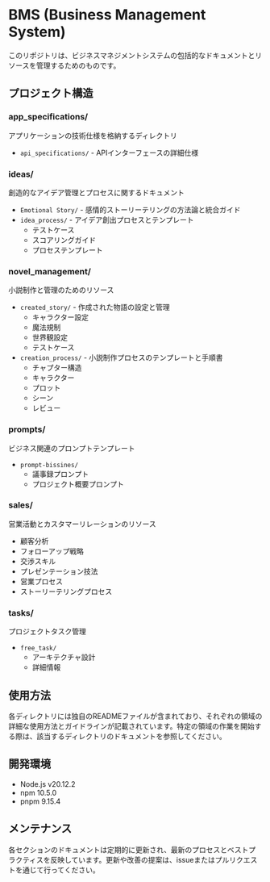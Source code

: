 # BMS (Business Management System)

このリポジトリは、ビジネスマネジメントシステムの包括的なドキュメントとリソースを管理するためのものです。

## プロジェクト構造

### app_specifications/
アプリケーションの技術仕様を格納するディレクトリ
- `api_specifications/` - APIインターフェースの詳細仕様

### ideas/
創造的なアイデア管理とプロセスに関するドキュメント
- `Emotional Story/` - 感情的ストーリーテリングの方法論と統合ガイド
- `idea_process/` - アイデア創出プロセスとテンプレート
  - テストケース
  - スコアリングガイド
  - プロセステンプレート

### novel_management/
小説制作と管理のためのリソース
- `created_story/` - 作成された物語の設定と管理
  - キャラクター設定
  - 魔法規制
  - 世界観設定
  - テストケース
- `creation_process/` - 小説制作プロセスのテンプレートと手順書
  - チャプター構造
  - キャラクター
  - プロット
  - シーン
  - レビュー

### prompts/
ビジネス関連のプロンプトテンプレート
- `prompt-bissines/`
  - 議事録プロンプト
  - プロジェクト概要プロンプト

### sales/
営業活動とカスタマーリレーションのリソース
- 顧客分析
- フォローアップ戦略
- 交渉スキル
- プレゼンテーション技法
- 営業プロセス
- ストーリーテリングプロセス

### tasks/
プロジェクトタスク管理
- `free_task/`
  - アーキテクチャ設計
  - 詳細情報

## 使用方法

各ディレクトリには独自のREADMEファイルが含まれており、それぞれの領域の詳細な使用方法とガイドラインが記載されています。特定の領域の作業を開始する際は、該当するディレクトリのドキュメントを参照してください。

## 開発環境

- Node.js v20.12.2
- npm 10.5.0
- pnpm 9.15.4

## メンテナンス

各セクションのドキュメントは定期的に更新され、最新のプロセスとベストプラクティスを反映しています。更新や改善の提案は、issueまたはプルリクエストを通じて行ってください。
